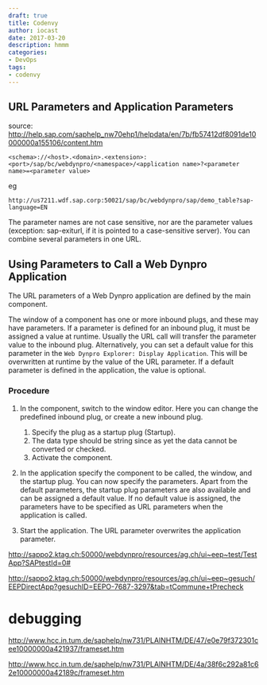 ```yaml
---
draft: true
title: Codenvy
author: iocast
date: 2017-03-20
description: hmmm
categories:
- DevOps
tags:
- codenvy
---
```


## URL Parameters and Application Parameters

source: http://help.sap.com/saphelp_nw70ehp1/helpdata/en/7b/fb57412df8091de10000000a155106/content.htm

```curl
<schema>://<host>.<domain>.<extension>:<port>/sap/bc/webdynpro/<namespace>/<application name>?<parameter name>=<parameter value>
```

eg

```curl
http://us7211.wdf.sap.corp:50021/sap/bc/webdynpro/sap/demo_table?sap-language=EN
```

The parameter names are not case sensitive, nor are the parameter values (exception: sap-exiturl, if it is pointed to a case-sensitive server). You can combine several parameters in one URL.


## Using Parameters to Call a Web Dynpro Application

The URL parameters of a Web Dynpro application are defined by the main component.

The window of a component has one or more inbound plugs, and these may have parameters. If a parameter is defined for an inbound plug, it must be assigned a value at runtime. Usually the URL call will transfer the parameter value to the inbound plug. Alternatively, you can set a default value for this parameter in the `Web Dynpro Explorer: Display Application`. This will be overwritten at runtime by the value of the URL parameter. If a default parameter is defined in the application, the value is optional.


### Procedure

1. In the component, switch to the window editor. Here you can change the predefined inbound plug, or create a new inbound plug.

	1. Specify the plug as a startup plug (Startup).
	2. The data type should be string since as yet the data cannot be converted or checked.
	3. Activate the component.

2. In the application specify the component to be called, the window, and the startup plug. You can now specify the parameters.
Apart from the default parameters, the startup plug parameters are also available and can be assigned a default value. If no default value is assigned, the parameters have to be specified as URL parameters when the application is called.

3. Start the application.
The URL parameter overwrites the application parameter.


http://sappo2.ktag.ch:50000/webdynpro/resources/ag.ch/ui~eep~test/TestApp?SAPtestId=0#

http://sappo2.ktag.ch:50000/webdynpro/resources/ag.ch/ui~eep~gesuch/EEPDirectApp?gesuchID=EEPO-7687-3297&tab=tCommune+tPrecheck



# debugging

http://www.hcc.in.tum.de/saphelp/nw731/PLAINHTM/DE/47/e0e79f372301cee10000000a421937/frameset.htm

http://www.hcc.in.tum.de/saphelp/nw731/PLAINHTM/DE/4a/38f6c292a81c62e10000000a42189c/frameset.htm
